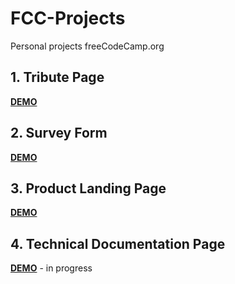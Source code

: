# FCC-Projects
Personal projects freeCodeCamp.org

 ## 1. Tribute Page
**[DEMO](https://narghar.github.io/FCC-Projects/TributePage/)**

 ## 2. Survey Form
**[DEMO](https://narghar.github.io/FCC-Projects/SurveyForm/)**

 ## 3. Product Landing Page
**[DEMO](https://narghar.github.io/FCC-Projects/ProductLandingPage/)**

 ## 4. Technical Documentation Page
**[DEMO](https://narghar.github.io/FCC-Projects/TechDocPage/)** - in progress
